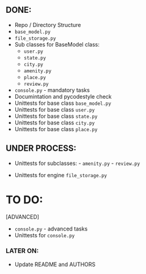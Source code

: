 ## DONE:
* Repo / Directory Structure
* `base_model.py`
* `file_storage.py`
* Sub classes for BaseModel class:
	- `user.py`
	- `state.py`
	- `city.py`
	- `amenity.py`
	- `place.py`
	- `review.py`
* `console.py` - mandatory tasks
* Documintation and pycodestyle check
* Unittests for base class `base_model.py`
* Unittests for base class `user.py`
* Unittests for base class `state.py`
* Unittests for base class `city.py`
* Unittests for base class `place.py`

## UNDER PROCESS:
* Unittests for subclasses:
        - `amenity.py`
        - `review.py`

* Unittests for engine `file_storage.py`

# TO DO:

[ADVANCED]
* `console.py` - advanced tasks
* Unittests for `console.py`

### LATER ON:
* Update README and AUTHORS
